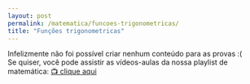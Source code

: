 ```yaml
---
layout: post
permalink: /matematica/funcoes-trigonometricas/
title: "Funções trigonometricas"
---
```


Infelizmente não foi possível criar nenhum conteúdo para as provas :(  
Se quiser, você pode assistir as vídeos-aulas da nossa playlist de matemática: [📺 clique aqui](https://youtube.com/playlist?list=PLDKxz_KUEUfPWsM7DE9c2MrUuPZjZQtnw)
